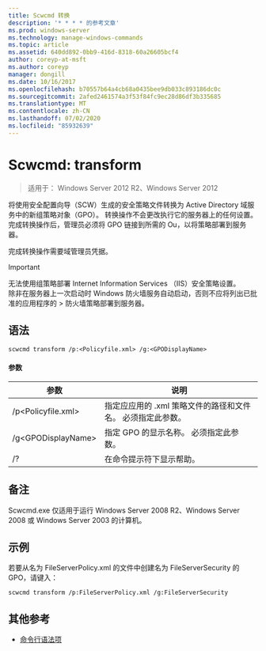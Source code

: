 ```yaml
---
title: Scwcmd 转换
description: '* * * * 的参考文章'
ms.prod: windows-server
ms.technology: manage-windows-commands
ms.topic: article
ms.assetid: 640dd892-0bb9-416d-8318-60a26605bcf4
author: coreyp-at-msft
ms.author: coreyp
manager: dongill
ms.date: 10/16/2017
ms.openlocfilehash: b70557b64a4cb68a0435bee9db033c893186dc0c
ms.sourcegitcommit: 2afed2461574a3f53f84fc9ec28d86df3b335685
ms.translationtype: MT
ms.contentlocale: zh-CN
ms.lasthandoff: 07/02/2020
ms.locfileid: "85932639"
---
```

# <a name="scwcmd-transform"></a>Scwcmd: transform

> 适用于： Windows Server 2012 R2、Windows Server 2012

将使用安全配置向导（SCW）生成的安全策略文件转换为 Active Directory 域服务中的新组策略对象（GPO）。 转换操作不会更改执行它的服务器上的任何设置。 完成转换操作后，管理员必须将 GPO 链接到所需的 Ou，以将策略部署到服务器。

完成转换操作需要域管理员凭据。

> [!IMPORTANT]
> 无法使用组策略部署 Internet Information Services （IIS）安全策略设置。</br>除非在服务器上一次启动时 Windows 防火墙服务自动启动，否则不应将列出已批准的应用程序的 > 防火墙策略部署到服务器。



## <a name="syntax"></a>语法

```
scwcmd transform /p:<Policyfile.xml> /g:<GPODisplayName>
```

#### <a name="parameters"></a>参数

|参数|说明|
|---------|-----------|
|/p\<Policyfile.xml>|指定应应用的 .xml 策略文件的路径和文件名。 必须指定此参数。|
|/g\<GPODisplayName>|指定 GPO 的显示名称。 必须指定此参数。|
|/?|在命令提示符下显示帮助。|

## <a name="remarks"></a>备注

Scwcmd.exe 仅适用于运行 Windows Server 2008 R2、Windows Server 2008 或 Windows Server 2003 的计算机。

## <a name="examples"></a>示例

若要从名为 FileServerPolicy.xml 的文件中创建名为 FileServerSecurity 的 GPO，请键入：
```
scwcmd transform /p:FileServerPolicy.xml /g:FileServerSecurity
```

## <a name="additional-references"></a>其他参考

- [命令行语法项](command-line-syntax-key.md)